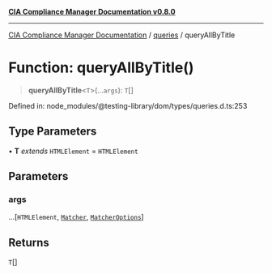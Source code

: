 [**CIA Compliance Manager Documentation v0.8.0**](../../../README.md)

***

[CIA Compliance Manager Documentation](../../../globals.md) / [queries](../README.md) / queryAllByTitle

# Function: queryAllByTitle()

> **queryAllByTitle**\<`T`\>(...`args`): `T`[]

Defined in: node\_modules/@testing-library/dom/types/queries.d.ts:253

## Type Parameters

• **T** *extends* `HTMLElement` = `HTMLElement`

## Parameters

### args

...\[`HTMLElement`, [`Matcher`](../../../type-aliases/Matcher.md), [`MatcherOptions`](../../../interfaces/MatcherOptions.md)\]

## Returns

`T`[]
